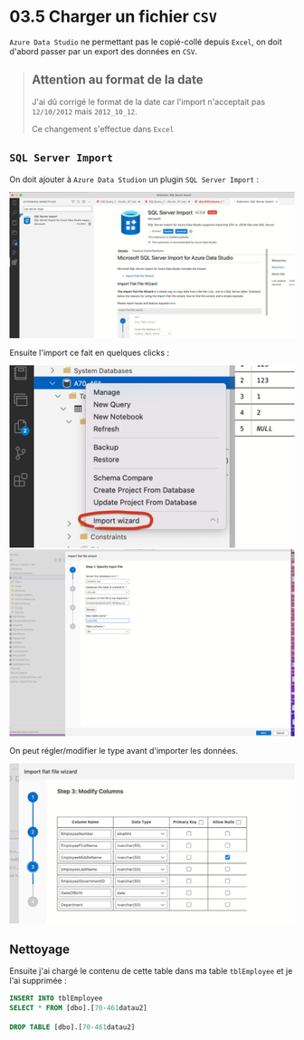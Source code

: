 # 03.5 Charger un fichier `CSV`

`Azure Data Studio` ne permettant pas le copié-collé depuis `Excel`, on doit d'abord passer par un export des données en `CSV`.

> ## Attention au format de la date
>
> J'ai dû corrigé le format de la date car l'import n'acceptait pas `12/10/2012` mais `2012_10_12`.
>
> Ce changement s'effectue dans `Excel`



## `SQL Server Import`

On doit ajouter à `Azure Data Studion` un plugin `SQL Server Import` :

<img src="assets/sql-server-import-plugin.png" alt="sql-server-import-plugin" style="zoom:50%;" />

Ensuite l'import ce fait en quelques clicks :



<img src="assets/plugin-import-wizard.png" alt="plugin-import-wizard" style="zoom:50%;" />

<img src="assets/import-wizard-in-action.png" alt="import-wizard-in-action" style="zoom:50%;" />

On peut régler/modifier le type avant d'importer les données.

<img src="assets/modify-type-before-importing.png" alt="modify-type-before-importing" style="zoom:50%;" />



## Nettoyage

Ensuite j'ai chargé le contenu de cette table dans ma table `tblEmployee` et je l'ai supprimée :

```sql
INSERT INTO tblEmployee
SELECT * FROM [dbo].[70-461datau2]

DROP TABLE [dbo].[70-461datau2]
```




